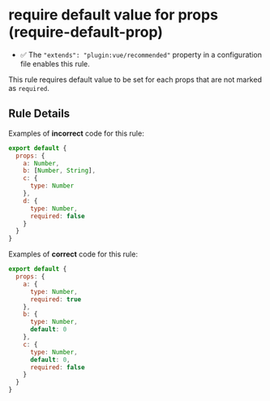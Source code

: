 # require default value for props (require-default-prop)

- :white_check_mark: The `"extends": "plugin:vue/recommended"` property in a configuration file enables this rule.

This rule requires default value to be set for each props that are not marked as `required`.

## Rule Details

Examples of **incorrect** code for this rule:

```js
export default {
  props: {
    a: Number,
    b: [Number, String],
    c: {
      type: Number
    },
    d: {
      type: Number,
      required: false
    }
  }
}
```

Examples of **correct** code for this rule:

```js
export default {
  props: {
    a: {
      type: Number,
      required: true
    },
    b: {
      type: Number,
      default: 0
    },
    c: {
      type: Number,
      default: 0,
      required: false
    }
  }
}
```
